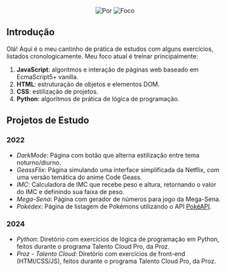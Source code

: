 <p align="center">
    <img alt="Por" src="https://img.shields.io/badge/Por-Emily%20Matias-purple?style=for-the-badge">
    <img alt="Foco" src="https://img.shields.io/badge/Foco-JS,_HTML,_CSS,_Python-blue?style=for-the-badge">
</p>

## Introdução

Olá! Aqui é o meu cantinho de prática de estudos com alguns exercícios, listados cronologicamente. Meu foco atual é treinar principalmente:

1. **JavaScript**: algoritmos e interação de páginas web baseado em EcmaScript5+ vanilla.
2. **HTML**: estruturação de objetos e elementos DOM.
3. **CSS**: estilização de projetos.
4. **Python**: algoritmos de prática de lógica de programação.

## Projetos de Estudo
### 2022

- _DarkMode_: Página com botão que alterna estilização entre tema noturno/diurno.
- _GeassFlix_: Página simulando uma interface simplificada da Netflix, com uma versão temática do anime Code Geass.
- _IMC_: Calculadora de IMC que recebe peso e altura, retornando o valor do IMC e definindo sua faixa de peso.
- _Mega-Sena_: Página com gerador de números para jogo da Mega-Sena.
- _Pokédex_: Página de listagem de Pokémons utilizando o API [PokéAPI](https://pokeapi.co/about).

### 2024

- _Python_: Diretório com exercícios de lógica de programação em Python, feitos durante o programa Talento Cloud Pro, da Proz.
- _Proz - Talento Cloud_: Diretório com exercícios de front-end (HTMl/CSS/JS), feitos durante o programa Talento Cloud Pro, da Proz.
